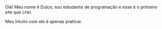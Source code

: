 Olá! Meu nome é Dulce, sou estudante de programação e esse é o primeiro site que criei.

Meu intuito com ele é apenas praticar.


